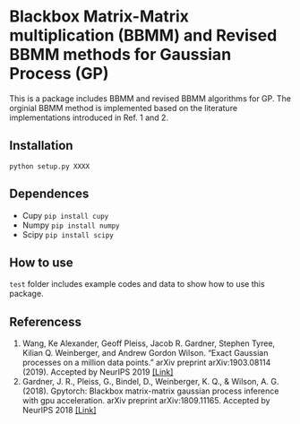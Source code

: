 # Blackbox Matrix-Matrix multiplication (BBMM) and Revised BBMM methods for Gaussian Process (GP)
This is a package includes BBMM and revised BBMM algorithms for GP. The orginial BBMM method is implemented based on the literature implementations introduced in Ref. 1 and 2. 

## Installation ##
```python setup.py XXXX```

## Dependences ##
* Cupy ```pip install cupy ``` 
* Numpy ```pip install numpy```  
* Scipy ```pip install scipy``` 

## How to use ##
```test``` folder includes example codes and data to show how to use this package. 

## Referencess ##
1. Wang, Ke Alexander, Geoff Pleiss, Jacob R. Gardner, Stephen Tyree, Kilian Q. Weinberger, and Andrew Gordon Wilson. “Exact Gaussian processes on a million data points.” arXiv preprint arXiv:1903.08114 (2019). Accepted by NeurIPS 2019 [[Link]](https://arxiv.org/abs/1903.08114)
2. Gardner, J. R., Pleiss, G., Bindel, D., Weinberger, K. Q., & Wilson, A. G. (2018). Gpytorch: Blackbox matrix-matrix gaussian process inference with gpu acceleration. arXiv preprint arXiv:1809.11165. Accepted by NeurIPS 2018 [[Link]](https://arxiv.org/abs/1809.11165)

